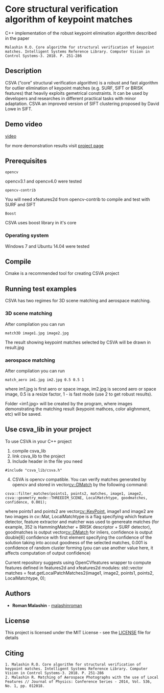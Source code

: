 # Core structural verification algorithm of keypoint matches
C++ implementation of the robust keypoint elimination algorithm described in the paper

```
Malashin R.O. Core algorithm for structural verification of keypoint matches. Intelligent Systems Reference Library. Computer Vision in Control Systems-3. 2018. P. 251-286
```
## Description

CSVA (“core” structural verification algorithm) is a robust and fast algorithm for outlier elimination of keypoint matches (e.g. SURF, SIFT or BRISK features) that heavily exploits gemetrical constraints. It can be used by developers and researches in different practical tasks with minor adaptation. CSVA an improved version of SIFT clustering proposed by David Lowe in SIFT.

## Demo video

[video](https://www.youtube.com/watch?v=ik6-zfD-ozk "Demo video")

for more demonstration results visit [project page](https://malashinroman.github.io/CSVA/)

## Prerequisites

```
opencv
```

opencv3.1 and opencv4.0 were tested

```
opencv-contrib
```

You will need xfeatures2d from opencv-contrib to compile and test with SURF and SIFT

```
Boost 
```

CSVA uses boost library in it's core

### Operating system
Windows 7 and Ubuntu 14.04 were tested

## Compile

Cmake is a recommended tool for creating CSVA project

## Running test examples

CSVA has two regimes for 3D scene matching and aerospace matching.

### 3D scene matching

After compilation you can run
```
match3D image1.jpg image2.jpg
```
The result showing keypoint matches selected by CSVA  will be drawn in result.jpg

### aerospace matching

After compilation you can run
```
match_aero im1.jpg im2.jpg 0.5 0.5 1
```
where im1.jpg is first aero or space image, im2.jpg is second aero or space image, 0.5 is a resize factor, 1 - is fast mode (use 2 to get robust results).

Folder <im1.jpg> will be created by the program, where images demonstrating the matching result (keypoint mathces, color alighnment, etc) will be saved.


## Use csva_lib in your project
To use CSVA in your C++ project 
1. compile csva_lib
2. link csva_lib to the project
3. Include header in the file you need
```
#include "csva_lib/csva.h"
```
4. CSVA is opencv compatible. You can verify matches generated by opencv and stored in vector<cv::DMatch> by the following command:
```
csva::filter_matches(points1, points2, matches, image1, image2, csva::geometry_mode::THREEDIM_SCENE, LocalMatchtype, goodmatches, confidence, 0.001);
```
where points1 and points2 are vector<cv::KeyPoint>, image1 and image2 are two images in cv::Mat, LocalMatchtype is a flag specifying which feature detector, feature extractor and matcher was used to genereate matches (for example, 352 is HammingMatcher + BRISK descriptor + SURF detector), goodmatches is output vector<cv::DMatch> for inliers, confidence is output double[6] confidence with first element specifying the confidence of the solution taking into accout goodness of the selected matches, 0.001 is confidence of random cluster forming (you can use another value here, it affects computation of output confidence)

Current repository suggests using OpenCVfeatures wrapper to compute features defined in features2d and xfeatures2d modules:
std::vector<DMatch> matches = feat.getLocalPatchMatches2(image1, image2, points1, points2, LocalMatchtype, 0);


## Authors

* **Roman Malashin** - [malashinroman](https://github.com/malashinroman)

## License

This project is licensed under the MIT License - see the [LICENSE](LICENSE) file for details

## Citing
```
1. Malashin R.O. Core algorithm for structural verification of keypoint matches. Intelligent Systems Reference Library. Computer Vision in Control Systems-3. 2018. P. 251-286
2. Malashin R. Matching of Aerospace Photographs with the use of Local Features // Journal of Physics: Conference Series - 2014, Vol. 536, No. 1, pp. 012018.
```

